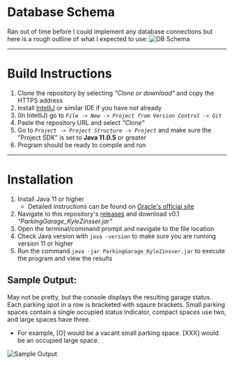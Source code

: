 # Database Schema
Ran out of time before I could implement any database connections but here is a rough outline of what I expected to use:
![DB Schema](https://i.imgur.com/hxrNOBS.png)
***

# Build Instructions

1. Clone the repository by selecting *"Clone or download"* and copy the HTTPS address
2. Install [IntelliJ](https://www.jetbrains.com/help/idea/installation-guide.html) or similar IDE if you have not already
3. (In IntelliJ) go to *`File -> New -> Project from Version Control -> Git`*
4. Paste the repository URL and select *"Clone"*
5. Go to *`Project -> Project Structure -> Project`* and make sure the "Project SDK" is set to **Java 11.0.5** or greater
6. Program should be ready to compile and run

***

# Installation
1. Install Java 11 or higher
    * Detailed instructions can be found on [Oracle's official site](https://docs.oracle.com/en/java/javase/11/install/installation-jdk-microsoft-windows-platforms.html)
2. Navigate to this repository's [releases](https://github.com/kylezinsser/ParkingGarageBackend/releases) and download v0.1 *"ParkingGarage_KyleZinsser.jar"*
3. Open the terminal/command prompt and navigate to the file location
4. Check Java version with `java -version` to make sure you are running version 11 or higher
5. Run the command `java -jar ParkingGarage_KyleZinsser.jar` to execute the program and view the results

## Sample Output:
May not be pretty, but the console displays the resulting garage status. Each parking spot in a row is bracketed with 
sqaure brackets. Small parking spaces contain a single occupied status indicator, compact spaces use two, and large spaces
have three.
* For example, [O] would be a vacant small parking space. [XXX] would be an occupied large space.

![Sample Output](https://i.imgur.com/n2oxhyM.png)